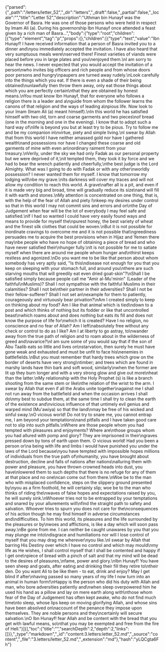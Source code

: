 {"parsed":{"_path":"/letters/letter_52","_dir":"letters","_draft":false,"_partial":false,"_locale":"","title":"Letter 52","description":"Uthman bin Hunayf was the Governor of Basra. He was one of those persons who were held in respect by Imam Ali (a). During his governorship Ibn Hunayf once attended a feast given by a rich man of Basra...","body":{"type":"root","children":[{"type":"element","tag":"p","props":{},"children":[{"type":"text","value":"Ibn Hunayf! I have received information that a person of Basra invited you to a dinner and\nyou immediately accepted the invitation. I have also heard that very sumptuous meals were\nserved there! Finest varieties of viands were placed before you in large plates and you\nenjoyed them.\nI am sorry to hear the news. I never expected that you would accept the invitation of a person\nwho invites big officers and rich people and from whose doors poor persons and hungry\npaupers are turned away rudely.\nLook carefully into the things which you eat. If there is even a shade of their being obtained\nunlawfully then throw them away, only eat those things about which you are perfectly certain\nthat they are obtained by honest means.\nYou must know Ibn Hunayf, that for everyone who follows a religion there is a leader and a\nguide from whom the follower learns the canons of that religion and the ways of leading a\npious life. Now look to your Imam (Imam Ali (a) meant himself).\nIn this world he has satisfied himself with two old, torn and coarse garments and two pieces\nof bread (one in the morning and one in the evening). I know that to adopt such a hard way of\nlife is beyond you but at least try to be pious. Try to follow me and be my companion in\nvirtue, piety and simple living.\nI swear by Allah that from this world I have neither amassed gold nor have I gathered wealth\nand possessions nor have I changed these coarse and old garments of mine with even an\nordinary raiment from your treasury.\nVerily, under the sky we had only Fadak as our personal property but we were deprived of it,\nit tempted them, they took it by force and we had to bear the wrench patiently and cheerfully,\nthe best judge is the Lord Almighty. What was I going to do with Fadak or with any other\nworldly possession? I never wanted them for myself. I know that tomorrow my lodging will\nbe my grave.\nIts darkness will cover my traces and will not allow my condition to reach this world. A grave\nafter all is a pit, and even if it is made very big and broad, time will gradually reduce its size\nand will fill it with earth and stones.\nMy attention is concentrated on one thing, that is, with the help of the fear of Allah and piety I\nkeep my desires under control so that in this world I may not commit sins and errors and on\nthe Day of Judgement when fear will be the lot of everybody I may feel safe and satisfied.\nIf I had so wanted I could have very easily found ways and means to provide for myself the\npurest honey, the best variety of wheat and the finest silk clothes that could be woven.\nBut it is not possible for inordinate cravings to overcome me and it is not possible that\ngreediness persuades me to acquire the best provisions when in Hijaz and Yemen there may\nbe people who have no hope of obtaining a piece of bread and who have never satisfied their\nhunger fully.\nIt is not possible for me to satiate myself when there are around me people whom hunger and\nthirst keeps restless and agonized.\nDo you want me to be like that person about whom somebody has very aptly said, \"Is this\ndisease not enough for you that you keep on sleeping with your stomach full, and around you\nthere are such starving mouths that will greedily eat even dried goat-skin\"?\nShall I be satisfied simply because people call me \"Amir al-Mu'minin\" (Leader of the faithful\nMuslims)? Shall I not sympathise with the faithful Muslims in their calamities? Shall I not be\ntheir partner in their adversities? Shall I not be their fellow-sufferer? Shall I not set an\nexample for them to patiently, courageously and virtuously bear privation?\nAm I created simply to keep on thinking about my food? Am I like that animal which is tied\ndown to a post and which thinks of nothing but its fodder or like that uncontrolled beast\nwhich roams about and does nothing but eats its fill and does not know the purpose of life for\nwhich it is created? Have I no religion, no conscience and no fear of Allah? Am I left\nabsolutely free without any check or control to do as I like? Am I at liberty to go astray, to\nwander away from the true path of religion and to roam about in the wilderness of greed and\navarice?\nI am sure some of you would say that if the son of Abu Taalib eats so little and lives on\nstarvation, then surely he must have gone weak and exhausted and must be unfit to face his\nenemies in battlefields.\nBut you must remember that hardy trees which grow on the border of deserts have very strong\ntimber; and trees which are found in marshy lands have thin bark and soft wood, similarly\nwhen the former are lit up they burn longer and with a very strong glow and give out more\nheat than the latter.\nMy relationship with the Holy Prophet (s) is like a branch shooting from the same stem or like\nthe relation of the wrist to the arm. I swear by Allah that even if all the Arabs unite together\nagainst me I shall not run away from the battlefield and when the occasion arrives I shall do\nmy best to subdue them, at the same time I shall try to clean the earth of the existence and\nvicious influence of that untimely evil genius and warped mind (Mu'awiya) so that the land\nmay be free of his wicked and sinful sway.\nO vicious world! Do not try to snare me, you cannot entrap me, I am beyond your temptations\nand pitfalls and I have taken good care not to slip into such pitfalls.\nWhere are those people whom you had tempted with pleasures and enjoyments? Where are\nthose groups whom you had allured with pomp and glory? They are imprisoned in their\ngraves pressed down by tons of earth upon them. O vicious world! Had you been a person or\na being with life and limbs I would have punished you under the laws of the Lord because\nyou have tempted with impossible hopes millions of individuals from the true path of\nhumanity, you have brought about destruction, decline and falls of nations after nations\nalluring them with power and pleasure, you have thrown crowned heads into dust, you have\nlowered them to such depths that there is no refuge for any of them at that place and no one\ncan come out from there.\nWoe be to the man who with misplaced confidence, steps on the slippery ground presented by\nyou as a firm foothold, he will certainly slip; woe be to the man who thinks of riding the\nwaves of false hopes and expectations raised by you, he will surely sink.\nWhoever tries not to be entrapped by your temptations and snared by your allurements will\nfind the straight path to safety and salvation. Whoever tries to spurn you does not care for the\nconsequences of his action though he may find himself in adverse circumstances and\ndifficulties. To him this world, its pleasures and the life surrounded by the pleasures or by\nwoes and afflictions, is like a day which will soon pass away.\nBe gone from me. I can neither be caught unawares by you that you may plunge me into\ndisgrace and humiliations nor will I lose control of myself that you may drag me wherever\nyou like.\nI swear by Allah that barring His Destiny over which I have no control and which may mould\nmy life as He wishes, I shall control myself that I shall be contented and happy if I get one\npiece of bread with a pinch of salt and that my mind will be dead to the desires of pleasures,\nfame, power and glory.\nIbn Hunayf! You have seen sheep and goats, after eating and drinking their fill they retire to\ntheir den. Do you want Ali to be like them - to eat, drink and enjoy? May I get blind if after\nhaving passed so many years of my life I now turn into an animal in human form!\nHappy is the person who did his duty with Allah and man, who bore adversities patiently and\nwhen sleep overpowered him he used his hand as a pillow and lay on mere earth along with\nthose whom fear of the Day of Judgement has often kept awake, who do not find much time\nto sleep, whose lips keep on moving glorifying Allah, and whose sins have been absolved on\naccount of the penance they impose upon themselves. They are noble persons and they\ncertainly will secure salvation.\nO Ibn Hunayf! fear Allah and be content with the bread that you get with lawful means, so\nthat you may be exempted and free from the fire of Hell."}]}],"toc":{"title":"","searchDepth":2,"depth":2,"links":[]}},"_type":"markdown","_id":"content:3.letters:letter_52.md","_source":"content","_file":"3.letters/letter_52.md","_extension":"md"},"hash":"yLQCgta6Fh"}